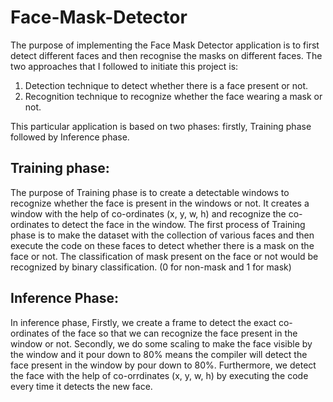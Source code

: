 # Face-Mask-Detector
The purpose of implementing the Face Mask Detector application is to first detect different faces and then recognise the masks on different faces.
The two approaches that I followed to initiate this project is:
1) Detection technique to detect whether there is a face present or not.
2) Recognition technique to recognize whether the face wearing a mask or not.

This particular application is based on two phases: firstly, Training phase followed by Inference phase.

Training phase:
--------------
The purpose of Training phase is to create a detectable windows to recognize whether the face is present in the windows or not. 
It creates a window with the help of co-ordinates (x, y, w, h) and recognize the co-ordinates to detect the face in the window.
The first process of Training phase is to make the dataset with the collection of various faces and then execute the code on these faces to detect whether there is a mask on the face or not. The classification of mask present on the face or not would be recognized by binary classification. (0 for non-mask and 1 for mask)

Inference Phase:
----------------
In inference phase,
Firstly, we create a frame to detect the exact co-ordinates of the face so that we can recognize the face present in the window or not. Secondly, we do some scaling to make the face visible by the window and it pour down to 80% means the compiler will detect the face present in the window by pour down to 80%. Furthermore, we detect the face with the help of co-orrdinates (x, y, w, h) by executing the code every time it detects the new face.

